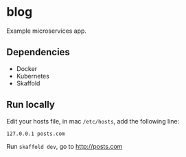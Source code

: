 # blog

Example microservices app.

## Dependencies

- Docker
- Kubernetes
- Skaffold

## Run locally

Edit your hosts file, in mac `/etc/hosts`, add the following line:

`127.0.0.1 posts.com`

Run `skaffold dev`, go to http://posts.com
